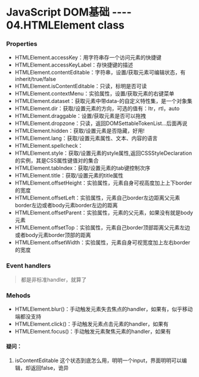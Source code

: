 # JavaScript DOM基础 ---- 04.HTMLElement class

### Properties

- HTMLElement.accessKey：用字符串存一个访问元素的快捷键
- HTMLElement.accessKeyLabel：存快捷键的描述
- HTMLElement.contentEditable：字符串，设置/获取元素可编辑状态，有inherit/true/false
- HTMLElement.isContentEditable：只读，标明是否可读
- HTMLElement.contextMenu：实验属性，设置/获取元素的右键菜单
- HTMLElement.dataset：获取元素中带data-的自定义特性集，是一个对象集
- HTMLElement.dir：获取/设置元素的方向，可选的值有：ltr，rtl，auto
- HTMLElement.draggable：设置/获取元素是否可以拖拽
- HTMLElement.dropzone：只读，返回DOMSettableTokenList...后面再说
- HTMLElement.hidden：获取/设置元素是否隐藏，好用!
- HTMLElement.lang：获取/设置元素属性、文本、内容的语言
- HTMLElement.spellcheck：
- HTMLElement.style：获取/设置元素的style属性,返回CSSStyleDeclaration的实例，其是CSS属性键值对的集合
- HTMLElement.tabIndex：获取/设置元素的tab键控制次序
- HTMLElement.title：获取/设置元素的title属性
- HTMLElement.offsetHeight：实验属性，元素自身可视高度加上上下border的宽度
- HTMLElement.offsetLeft：实验属性，元素自己border左边距离父元素border左边或者body元素border左边的距离
- HTMLElement.offsetParent：实验属性，元素的父元素，如果没有就是body元素
- HTMLElement.offsetTop：实验属性，元素自己border顶部距离父元素左边或者body元素border顶部的距离
- HTMLElement.offsetWidth：实验属性，元素自身可视宽度加上左右border的宽度

### Event handlers

> 都是非标准handler，就算了

### Mehods

- HTMLElement.blur()：手动触发元素失去焦点的handler，如果有，似乎移动端都没支持
- HTMLElement.click()：手动触发元素点击元素的handler，如果有
- HTMLElement.focus()：手动触发元素聚焦元素的handler，如果有

#### 疑问：

 1. isContentEditable 这个状态到底怎么用，明明一个input，界面明明可以编辑，却返回false，诡异
